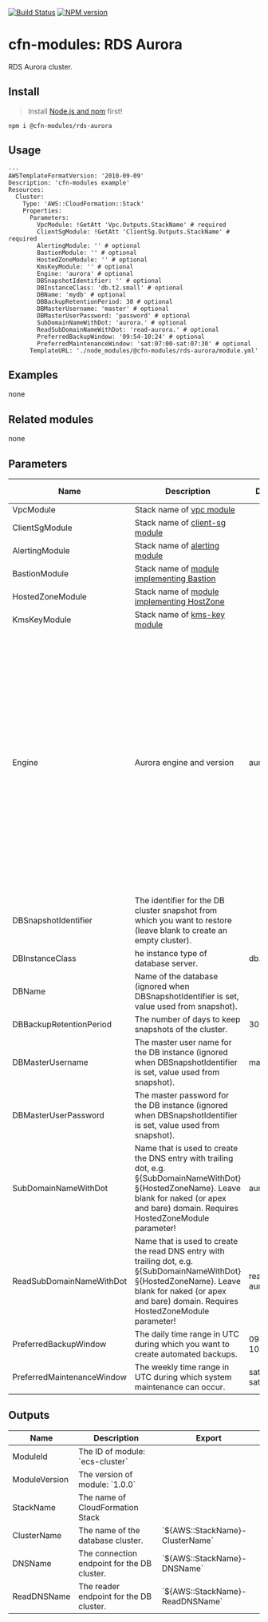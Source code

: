 [![Build Status](https://travis-ci.org/cfn-modules/rds-aurora.svg?branch=master)](https://travis-ci.org/cfn-modules/rds-aurora)
[![NPM version](https://img.shields.io/npm/v/@cfn-modules/rds-aurora.svg)](https://www.npmjs.com/package/@cfn-modules/rds-aurora)

# cfn-modules: RDS Aurora

RDS Aurora cluster.

## Install

> Install [Node.js and npm](https://nodejs.org/) first!

```
npm i @cfn-modules/rds-aurora
```

## Usage

```
---
AWSTemplateFormatVersion: '2010-09-09'
Description: 'cfn-modules example'
Resources:
  Cluster:
    Type: 'AWS::CloudFormation::Stack'
    Properties:
      Parameters:
        VpcModule: !GetAtt 'Vpc.Outputs.StackName' # required
        ClientSgModule: !GetAtt 'ClientSg.Outputs.StackName' # required
        AlertingModule: '' # optional
        BastionModule: '' # optional
        HostedZoneModule: '' # optional
        KmsKeyModule: '' # optional
        Engine: 'aurora' # optional
        DBSnapshotIdentifier: '' # optional
        DBInstanceClass: 'db.t2.small' # optional
        DBName: 'mydb' # optional
        DBBackupRetentionPeriod: 30 # optional
        DBMasterUsername: 'master' # optional
        DBMasterUserPassword: 'password' # optional
        SubDomainNameWithDot: 'aurora.' # optional
        ReadSubDomainNameWithDot: 'read-aurora.' # optional
        PreferredBackupWindow: '09:54-10:24' # optional
        PreferredMaintenanceWindow: 'sat:07:00-sat:07:30' # optional
      TemplateURL: './node_modules/@cfn-modules/rds-aurora/module.yml'

```

## Examples

none

## Related modules

none

## Parameters

<table>
  <thead>
    <tr>
      <th>Name</th>
      <th>Description</th>
      <th>Default</th>
      <th>Required?</th>
      <th>Allowed values</th>
    </tr>
  </thead>
  <tbody>
    <tr>
      <td>VpcModule</td>
      <td>Stack name of <a href="https://www.npmjs.com/package/@cfn-modules/vpc">vpc module</a></td>
      <td></td>
      <td>yes</td>
      <td></td>
    </tr>
    <tr>
      <td>ClientSgModule</td>
      <td>Stack name of <a href="https://www.npmjs.com/package/@cfn-modules/client-sg">client-sg module</a></td>
      <td></td>
      <td>yes</td>
      <td></td>
    </tr>
    <tr>
      <td>AlertingModule</td>
      <td>Stack name of <a href="https://www.npmjs.com/package/@cfn-modules/alerting">alerting module</a></td>
      <td></td>
      <td>no</td>
      <td></td>
    </tr>
    <tr>
      <td>BastionModule</td>
      <td>Stack name of <a href="https://www.npmjs.com/search?q=keywords:cfn-modules:Bastion">module implementing Bastion</a></td>
      <td></td>
      <td>no</td>
      <td></td>
    </tr>
    <tr>
      <td>HostedZoneModule</td>
      <td>Stack name of <a href="https://www.npmjs.com/search?q=keywords:cfn-modules:HostedZone">module implementing HostZone</a></td>
      <td></td>
      <td>no</td>
      <td></td>
    </tr>
    <tr>
      <td>KmsKeyModule</td>
      <td>Stack name of <a href="https://www.npmjs.com/package/@cfn-modules/kms-key">kms-key module</a></td>
      <td></td>
      <td>no</td>
      <td></td>
    </tr>
    <tr>
      <td>Engine</td>
      <td>Aurora engine and version</td>
      <td>aurora</td>
      <td>no</td>
      <td>['5.6.mysql-aurora.1.19.1', 'aurora', '5.7.mysql-aurora.2.04.3', '5.7.mysql-aurora.2.03.4', 'aurora-mysql', 'aurora-postgresql-10.7', 'aurora-postgresql-10.6', 'aurora-postgresql-10.5', 'aurora-postgresql-10.4', 'aurora-postgresql-9.6.12', 'aurora-postgresql']</td>
    </tr>
    <tr>
      <td>DBSnapshotIdentifier</td>
      <td>The identifier for the DB cluster snapshot from which you want to restore (leave blank to create an empty cluster).</td>
      <td></td>
      <td>no</td>
      <td></td>
    </tr>
    <tr>
      <td>DBInstanceClass</td>
      <td>he instance type of database server.</td>
      <td>db.t2.small</td>
      <td>no</td>
      <td></td>
    </tr>
    <tr>
      <td>DBName</td>
      <td>Name of the database (ignored when DBSnapshotIdentifier is set, value used from snapshot).</td>
      <td></td>
      <td>no</td>
      <td></td>
    </tr>
    <tr>
      <td>DBBackupRetentionPeriod</td>
      <td>The number of days to keep snapshots of the cluster.</td>
      <td>30</td>
      <td>no</td>
      <td>1-35</td>
    </tr>
    <tr>
      <td>DBMasterUsername</td>
      <td>The master user name for the DB instance (ignored when DBSnapshotIdentifier is set, value used from snapshot).</td>
      <td>master</td>
      <td>no</td>
      <td></td>
    </tr>
    <tr>
      <td>DBMasterUserPassword</td>
      <td>The master password for the DB instance (ignored when DBSnapshotIdentifier is set, value used from snapshot).</td>
      <td></td>
      <td>no</td>
      <td></td>
    </tr>
    <tr>
      <td>SubDomainNameWithDot</td>
      <td>Name that is used to create the DNS entry with trailing dot, e.g. §{SubDomainNameWithDot}§{HostedZoneName}. Leave blank for naked (or apex and bare) domain. Requires HostedZoneModule parameter!</td>
      <td>aurora.</td>
      <td>no</td>
      <td></td>
    </tr>
    <tr>
      <td>ReadSubDomainNameWithDot</td>
      <td>Name that is used to create the read DNS entry with trailing dot, e.g. §{SubDomainNameWithDot}§{HostedZoneName}. Leave blank for naked (or apex and bare) domain. Requires HostedZoneModule parameter!</td>
      <td>read-aurora.</td>
      <td>no</td>
      <td></td>
    </tr>
    <tr>
      <td>PreferredBackupWindow</td>
      <td>The daily time range in UTC during which you want to create automated backups.</td>
      <td>09:54-10:24</td>
      <td>no</td>
      <td></td>
    </tr>
    <tr>
      <td>PreferredMaintenanceWindow</td>
      <td>The weekly time range in UTC during which system maintenance can occur.</td>
      <td>sat:07:00-sat:07:30</td>
      <td>no</td>
      <td></td>
    </tr>
  </tbody>
</table>

## Outputs

<table>
  <thead>
    <tr>
      <th>Name</th>
      <th>Description</th>
      <th>Export</th>
    </tr>
  </thead>
  <tbody>
    <tr>
      <td>ModuleId</td>
      <td>The ID of module: `ecs-cluster`</td>
      <td></td>
    </tr>
    <tr>
      <td>ModuleVersion</td>
      <td>The version of module: `1.0.0`</td>
      <td></td> 
    </tr>
    <tr>
      <td>StackName</td>
      <td>The name of CloudFormation Stack</td>
      <td></td>
    </tr>
    <tr>
      <td>ClusterName</td>
      <td>The name of the database cluster.</td>
      <td>`${AWS::StackName}-ClusterName`</td> 
    </tr>
    <tr>
      <td>DNSName</td>
      <td>The connection endpoint for the DB cluster.</td>
      <td>`${AWS::StackName}-DNSName`</td> 
    </tr>
    <tr>
      <td>ReadDNSName</td>
      <td>The reader endpoint for the DB cluster.</td>
      <td>`${AWS::StackName}-ReadDNSName`</td> 
    </tr>
  </tbody>
</table>
